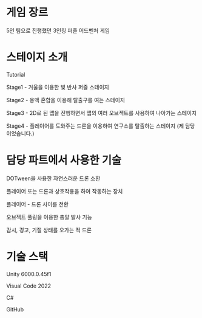 # 게임 장르
5인 팀으로 진행했던 3인칭 퍼즐 어드벤처 게임

# 스테이지 소개
Tutorial

Stage1 - 거울을 이용한 빛 반사 퍼즐 스테이지

Stage2 - 용액 혼합을 이용해 탈출구를 여는 스테이지

Stage3 - 2D로 된 맵을 진행하면서 맵의 여러 오브젝트를 사용하여 나아가는 스테이지

Stage4 - 플레이어를 도와주는 드론을 이용하여 연구소를 탈출하는 스테이지 (제 담당이었습니다.)

# 담당 파트에서 사용한 기술
DOTween을 사용한 자연스러운 드론 소환

플레이어 또는 드론과 상호작용을 하여 작동하는 장치

플레이어 - 드론 사이를 전환

오브젝트 풀링을 이용한 총알 발사 기능

감시, 경고, 기절 상태를 오가는 적 드론

# 기술 스택
Unity 6000.0.45f1

Visual Code 2022

C#

GitHub
